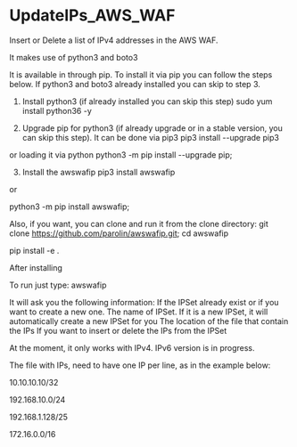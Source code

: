 # UpdateIPs_AWS_WAF
Insert or Delete a list of IPv4 addresses in the AWS WAF.

It makes use of python3 and boto3

It is available in through pip. To install it via pip you can follow the steps below. If python3 and boto3 already installed you can skip to step 3.

1. Install python3 (if already installed you can skip this step)
sudo yum install python36 -y

2. Upgrade pip for python3 (if already upgrade or in a stable version, you can skip this step). It can be done via pip3
pip3 install --upgrade pip3

or loading it via python
python3 -m pip install --upgrade pip;

3. Install the awswafip 
pip3 install awswafip

or 

python3 -m pip install awswafip;


Also, if you want, you can clone and run it from the clone directory:
git clone https://github.com/parolin/awswafip.git; cd awswafip

pip install -e .

After installing

To run just type: awswafip

It will ask you the following information:
If the IPSet already exist or if you want to create a new one.
The name of IPSet. If it is a new IPSet, it will automatically create a new IPSet for you
The location of the file that contain the IPs
If you want to insert or delete the IPs from the IPSet

At the moment, it only works with IPv4. IPv6 version is in progress.

The file with IPs, need to have one IP per line, as in the example below:

10.10.10.10/32

192.168.10.0/24

192.168.1.128/25

172.16.0.0/16
